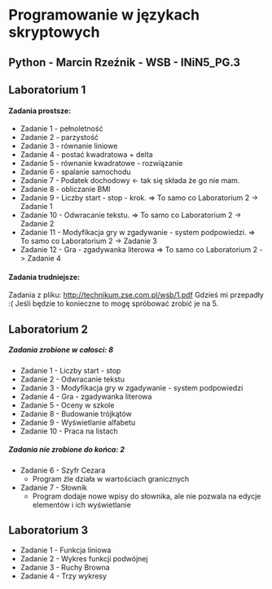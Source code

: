 # Programowanie w językach skryptowych
## Python - Marcin Rzeźnik - WSB - INiN5_PG.3 

## Laboratorium 1
#### Zadania prostsze:
* Zadanie 1 - pełnoletność
* Zadanie 2 - parzystość
* Zadanie 3 - równanie liniowe
* Zadanie 4 - postać kwadratowa + delta
* Zadanie 5 - równanie kwadratowe - rozwiązanie
* Zadanie 6 - spalanie samochodu
* Zadanie 7 - Podatek dochodowy <- tak się składa że go nie mam. 
* Zadanie 8 - obliczanie BMI
* Zadanie 9 - Liczby start - stop - krok. => To samo co Laboratorium 2 -> Zadanie 1
* Zadanie 10 - Odwracanie tekstu. => To samo co Laboratorium 2 -> Zadanie 2
* Zadanie 11 - Modyfikacja gry w zgadywanie - system podpowiedzi. => To samo co Laboratorium 2 -> Zadanie 3
* Zadanie 12 - Gra - zgadywanka literowa => To samo co Laboratorium 2 -> Zadanie 4

#### Zadania trudniejsze: 
Zadania z pliku: 
http://technikum.zse.com.pl/wsb/1.pdf
Gdzieś mi przepadły :( Jeśli będzie to konieczne to mogę spróbować zrobić je na 5.

## Laboratorium 2
##### Zadania zrobione w całosci: 8
* Zadanie 1 - Liczby start - stop
* Zadanie 2 - Odwracanie tekstu
* Zadanie 3 - Modyfikacja gry w zgadywanie - system podpowiedzi
* Zadanie 4 - Gra - zgadywanka literowa
* Zadanie 5 - Oceny w szkole 
* Zadanie 8 - Budowanie trójkątów
* Zadanie 9 - Wyświetlanie alfabetu
* Zadanie 10 - Praca na listach
##### Zadania nie zrobione do końca: 2
* Zadanie 6 - Szyfr Cezara
   * Program źle działa w wartościach granicznych 
* Zadanie 7 - Słownik
   * Program dodaje nowe wpisy do słownika, ale nie pozwala na edycje elementów i ich wyświetlanie 

## Laboratorium 3
* Zadanie 1 - Funkcja liniowa
* Zadanie 2 - Wykres funkcji podwójnej
* Zadanie 3 - Ruchy Browna 
* Zadanie 4 - Trzy wykresy